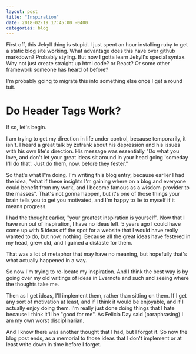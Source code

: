 ```yaml
---
layout: post
title: "Inspiration"
date: 2018-02-19 17:45:00 -0400
categories: blog
---
```

First off, this Jekyll thing is stupid. I just spent an hour installing ruby to get a static blog site working. What advantage does this have over github markdown? Probably styling. But now I gotta learn Jekyll's special syntax. Why not just create straight up html code? or React? Or some other framework someone has heard of before?

I'm probably going to migrate this into something else once I get a round tuit.

# Do Header Tags Work?

If so, let's begin.

I am trying to get my direction in life under control, because temporarily, it isn't. I heard a great talk by zefrank about his depression and his issues with his own life's direction. His message was essentially "Do what you love, and don't let your great ideas sit around in your head going 'someday I'll do that'. Just do them, now, before they fester."

So that's what I"m doing. I'm writing this blog entry, because earlier I had the idea, "what if these insights I'm gaining where on a blog and everyone could benefit from my work, and I become famous as a wisdom-provider to the masses". That's not gonna happen, but it's one of those things your brain tells you to get you motivated, and I'm happy to lie to myself if it means progress.

I had the thought earlier, "your greatest inspiration is yourself". Now that I have run out of inspiration, I have no ideas left. 5 years ago I could have come up with 5 ideas off the spot for a website that I would have really wanted to do, but now, nothing. Because all the great ideas have festered in my head, grew old, and I gained a distaste for them. 

That was a lot of metaphor that may have no meaning, but hopefully that's what actually happened in a way.

So now I'm trying to re-locate my inspiration. And I think the best way is by going over my old writings of ideas in Evernote and such and seeing where the thoughts take me.

Then as I get ideas, I'll implement them, rather than sitting on them. If I get any sort of motivation at least, and if I think it would be enjoyable, and if I actually enjoy doing them. I'm really just done doing things that I hate because I think it'll be "good for me". As Felicia Day said (paraphrasing) I am my own worst disciplinarian.

And I know there was another thought that I had, but I forgot it. So now the blog post ends, as a memorial to those ideas that I don't implement or at least write down in time before I forget.
